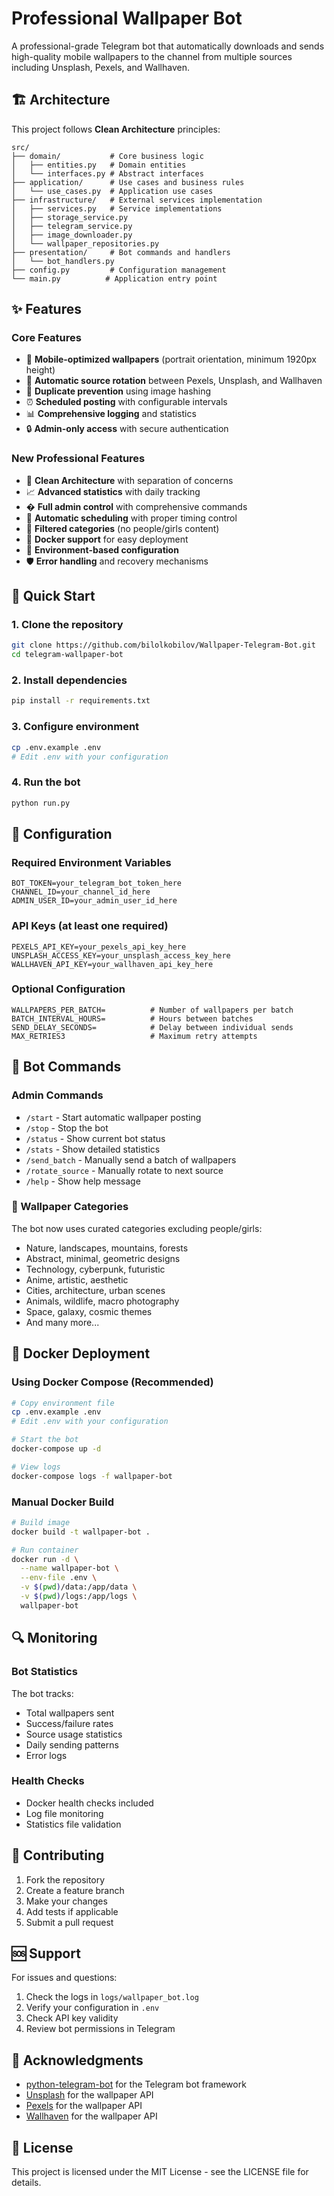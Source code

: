 # Professional Wallpaper Bot

A professional-grade Telegram bot that automatically downloads and sends high-quality mobile wallpapers to the channel from multiple sources including Unsplash, Pexels, and Wallhaven.

## 🏗️ Architecture

This project follows **Clean Architecture** principles:

```
src/
├── domain/           # Core business logic
│   ├── entities.py   # Domain entities
│   └── interfaces.py # Abstract interfaces
├── application/      # Use cases and business rules
│   └── use_cases.py  # Application use cases
├── infrastructure/   # External services implementation
│   ├── services.py   # Service implementations
│   ├── storage_service.py
│   ├── telegram_service.py
│   ├── image_downloader.py
│   └── wallpaper_repositories.py
├── presentation/     # Bot commands and handlers
│   └── bot_handlers.py
├── config.py         # Configuration management
└── main.py          # Application entry point
```

## ✨ Features

### Core Features
- 📱 **Mobile-optimized wallpapers** (portrait orientation, minimum 1920px height)
- 🔄 **Automatic source rotation** between Pexels, Unsplash, and Wallhaven
- 🚫 **Duplicate prevention** using image hashing
- ⏰ **Scheduled posting** with configurable intervals
- 📊 **Comprehensive logging** and statistics
- 🔒 **Admin-only access** with secure authentication

### New Professional Features
- 🎯 **Clean Architecture** with separation of concerns
- 📈 **Advanced statistics** with daily tracking
- � **Full admin control** with comprehensive commands
- 🔄 **Automatic scheduling** with proper timing control
- 🎨 **Filtered categories** (no people/girls content)
- 🐳 **Docker support** for easy deployment
- 🔧 **Environment-based configuration**
- 🛡️ **Error handling** and recovery mechanisms

## 🚀 Quick Start

### 1. Clone the repository
```bash
git clone https://github.com/bilolkobilov/Wallpaper-Telegram-Bot.git
cd telegram-wallpaper-bot
```

### 2. Install dependencies
```bash
pip install -r requirements.txt
```

### 3. Configure environment
```bash
cp .env.example .env
# Edit .env with your configuration
```

### 4. Run the bot
```bash
python run.py
```

## 🔧 Configuration

### Required Environment Variables
```env
BOT_TOKEN=your_telegram_bot_token_here
CHANNEL_ID=your_channel_id_here
ADMIN_USER_ID=your_admin_user_id_here
```

### API Keys (at least one required)
```env
PEXELS_API_KEY=your_pexels_api_key_here
UNSPLASH_ACCESS_KEY=your_unsplash_access_key_here
WALLHAVEN_API_KEY=your_wallhaven_api_key_here
```

### Optional Configuration
```env
WALLPAPERS_PER_BATCH=          # Number of wallpapers per batch
BATCH_INTERVAL_HOURS=          # Hours between batches
SEND_DELAY_SECONDS=            # Delay between individual sends
MAX_RETRIES3                   # Maximum retry attempts
```

## 🤖 Bot Commands

### Admin Commands
- `/start` - Start automatic wallpaper posting
- `/stop` - Stop the bot
- `/status` - Show current bot status
- `/stats` - Show detailed statistics
- `/send_batch` - Manually send a batch of wallpapers
- `/rotate_source` - Manually rotate to next source
- `/help` - Show help message

### 🎯 Wallpaper Categories
The bot now uses curated categories excluding people/girls:
- Nature, landscapes, mountains, forests
- Abstract, minimal, geometric designs
- Technology, cyberpunk, futuristic
- Anime, artistic, aesthetic
- Cities, architecture, urban scenes
- Animals, wildlife, macro photography
- Space, galaxy, cosmic themes
- And many more...

## 🐳 Docker Deployment

### Using Docker Compose (Recommended)
```bash
# Copy environment file
cp .env.example .env
# Edit .env with your configuration

# Start the bot
docker-compose up -d

# View logs
docker-compose logs -f wallpaper-bot
```

### Manual Docker Build
```bash
# Build image
docker build -t wallpaper-bot .

# Run container
docker run -d \
  --name wallpaper-bot \
  --env-file .env \
  -v $(pwd)/data:/app/data \
  -v $(pwd)/logs:/app/logs \
  wallpaper-bot
```

## 🔍 Monitoring

### Bot Statistics
The bot tracks:
- Total wallpapers sent
- Success/failure rates
- Source usage statistics
- Daily sending patterns
- Error logs

### Health Checks
- Docker health checks included
- Log file monitoring
- Statistics file validation

## 🤝 Contributing

1. Fork the repository
2. Create a feature branch
3. Make your changes
4. Add tests if applicable
5. Submit a pull request

## 🆘 Support

For issues and questions:
1. Check the logs in `logs/wallpaper_bot.log`
2. Verify your configuration in `.env`
3. Check API key validity
4. Review bot permissions in Telegram

## 🙏 Acknowledgments

- [python-telegram-bot](https://github.com/python-telegram-bot/python-telegram-bot) for the Telegram bot framework
- [Unsplash](https://unsplash.com/developers) for the wallpaper API
- [Pexels](https://www.pexels.com/api/) for the wallpaper API
- [Wallhaven](https://wallhaven.cc/help/api) for the wallpaper API

## 📄 License

This project is licensed under the MIT License - see the LICENSE file for details.